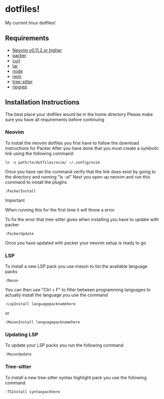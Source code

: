 # dotfiles!
My current linux dotfiles!

## Requirements
- [Neovim v0.11.2 or higher](https://github.com/neovim/neovim)
- [packer](https://github.com/wbthomason/packer.nvim)
- [curl](https://github.com/curl/curl)
- [tar](https://www.gnu.org/software/tar/)
- [node](https://github.com/nodejs/node)
- [npm](https://github.com/npm/cli)
- [tree-sitter](https://github.com/tree-sitter/tree-sitter)
- [ripgrep](https://github.com/BurntSushi/ripgrep)


## Installation Instructions
The best place your dotfiles would be in the home directory
Please make sure you have all requirements before continuing

### Neovim
To install the neovim dotfiles you first have to follow the download instructions for Packer
After you have done that you must create a symbolic link using the following command:
```
ln -s path/to/dotfiles/nvim/ ~/.config/nvim
```
Once you have ran the command verify that the link does exist by going to the directory and running "ls -al"
Next you open up neovim and run this command to install the plugins
```
:PackerInstall
```
> [!IMPORTANT]
> When running this for the first time it will throw a error

To fix the error that tree-sitter gives when installing you have to update with packer
```
:PackerUpdate
```
Once you have updated with packer your neovim setup is ready to go

### LSP
To install a new LSP pack you use mason to list the available language packs
```
:Mason
```
You can then use "Ctrl + F" to filter between programming languages
to actually install the language you use the command
```
:LspInstall languagepacknamehere
```
or
```
:MasonInstall languagepacknamehere
```
### Updating LSP
To update your LSP packs you run the following command
```
:MasonUpdate
```

### Tree-sitter
To install a new tree-sitter syntax highlight pack you use the following command
```
:TSInstall syntaxpackhere
```

